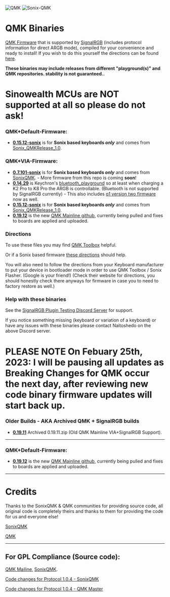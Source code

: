 ![QMK](https://qmk.fm/qmk_icon_48.png) ![Sonix-QMK](https://avatars.githubusercontent.com/u/79227208?s=48&v=4)
# QMK Binaries #
[QMK Firmware](https://qmk.fm/) that is supported by [SignalRGB](https://www.signalrgb.com) (includes protocol information for direct ARGB mode), compiled for your convenience and ready to install!
If you wish to do this yourself the directions can be found [here](https://docs.signalrgb.com/qmk/building-firmware-from-source).
	
**These binaries may include releases from different "playground(s)" and QMK repositories. stability is not guaranteed..**

# Sinowealth MCUs are NOT supported at all so please do not ask! #

### QMK+Default-Firmware: ###
* **[0.15.12-sonix](https://github.com/SRGBmods/QMK-Binaries/tree/main/QMK%2BDefault-Firmware/0.15.12-sonix)** is for **Sonix based keyboards _only_** and comes from [Sonix_QMKRelease_1.0](https://gitlab.com/signalrgb/qmk_firmware/-/tree/Sonix_QMKRelease_1.0/keyboards).

### QMK+VIA-Firmware: ###
* **[0.7.101-sonix](https://github.com/SRGBmods/QMK-Binaries/tree/main/QMK%2BVIA-Firmware/0.7.101-sonix)** is for **Sonix based keyboards _only_** and comes from [SonixQMK](https://github.com/SonixQMK/qmk_firmware/). - More firmware from this repo is coming **soon**!
* **[0.14.29](https://github.com/SRGBmods/QMK-Binaries/tree/main/QMK%2BVIA-Firmware/0.14.29)** is Keychron's [bluetooth_playground](https://github.com/Keychron/qmk_firmware/tree/bluetooth_playground) so at least when charging a K2 Pro to K8 Pro the ARGB is controllable. (Bluetooth is not supported by SignalRGB currently) - This also includes [q1 version two firmware](https://github.com/Keychron/qmk_firmware/tree/keychron-q1v1-q1v2) now as well.
* **[0.15.12-sonix](https://github.com/SRGBmods/QMK-Binaries/tree/main/QMK%2BVIA-Firmware/0.15.12-sonix)** is for **Sonix based keyboards _only_** and comes from [Sonix_QMKRelease_1.0](https://gitlab.com/signalrgb/qmk_firmware/-/tree/Sonix_QMKRelease_1.0/keyboards).
* **[0.19.12](https://github.com/SRGBmods/QMK-Binaries/tree/main/QMK%2BVIA-Firmware/0.19.12)** is the new [QMK Mainline github](https://github.com/qmk/qmk_firmware), currently being pulled and fixes to boards are applied and uploaded.

### Directions ###
To use these files you may find [QMK Toolbox](https://github.com/qmk/qmk_toolbox/releases/) helpful.

Or if a Sonix based firmware [these directions](https://sonixqmk.github.io//SonixDocs/install/#4-flashing-the-firmware) should help.

You will also need to follow the directions from your Keyboard manufacturer to put your device in bootloader mode in order to use QMK Toolbox / Sonix Flasher. (Google is your friend!)
(Check their website for directions, you should honestly check there anyways for firmware in case you to need to factory restore as well.)

### Help with these binaries ###

See the [SignalRGB Plugin Testing Discord Server](https://discord.gg/J5dwtcNhqC) for support.

If you notice something missing (keyboard or variation of a keyboard) or have any issues with these binaries please contact Naitoshedo on the above Discord server.

# PLEASE NOTE On Febuary 25th, 2023: I will be pausing all updates as Breaking Changes for QMK occur the next day, after reviewing new code binary firmware updates will start back up. #

### Older Builds - AKA Archived QMK + SignalRGB builds ###
* **[0.19.11](https://github.com/SRGBmods/QMK-Binaries/tree/main/QMK%2BVIA-Firmware/_Archived)** Archived 0.19.11.zip (Old QMK Mainline VIA+SignalRGB Support).

---

### QMK+Default-Firmware: ###
* **[0.19.12](https://github.com/SRGBmods/QMK-Binaries/tree/main/QMK%2BDefault-Firmware/0.19.12)** is the new [QMK Mainline github](https://github.com/qmk/qmk_firmware), currently being pulled and fixes to boards are applied and uploaded.

---

# Credits #
Thanks to the SonixQMK & QMK communities for providing source code, all original code is completely theirs and thanks to them for providing the code for us and everyone else!

[SonixQMK](https://github.com/SonixQMK/qmk_firmware)

[QMK](https://github.com/qmk/qmk_firmware)

---

## For GPL Compliance (Source code): ##
[QMK Mailine](https://gitlab.com/signalrgb/qmk_firmware/-/tree/QMKRelease_1.0), [SonixQMK](https://gitlab.com/signalrgb/qmk_firmware/-/tree/Sonix_QMKRelease_1.0).

[Code changes for Protocol 1.0.4 - SonixQMK](https://github.com/SRGBmods/QMK-Binaries/blob/main/GPL/SignalRGB-Changes_QMK-example-code-Sonix.patch)

[Code changes for Protocol 1.0.4 - QMK Master](https://github.com/SRGBmods/QMK-Binaries/blob/main/GPL/SignalRGB-Changes_QMK-example-code.patch)
